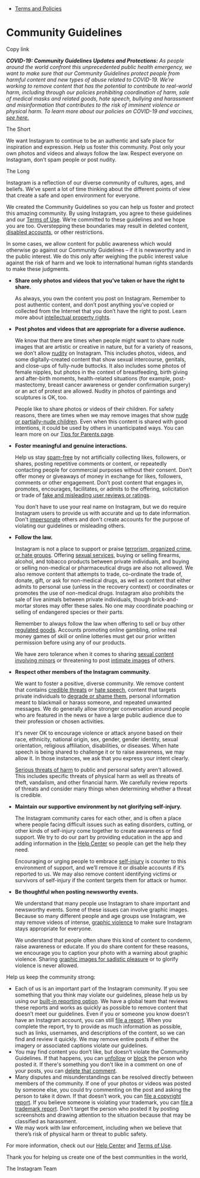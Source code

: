 *   [Terms and Policies](https://help.instagram.com/1417489251945243/?helpref=breadcrumb)

Community Guidelines
====================

Copy link

_**COVID-19: Community Guidelines Updates and Protections:** As people around the world confront this unprecedented public health emergency, we want to make sure that our Community Guidelines protect people from harmful content and new types of abuse related to COVID-19. We’re working to remove content that has the potential to contribute to real-world harm, including through our policies prohibiting coordination of harm, sale of medical masks and related goods, hate speech, bullying and harassment and misinformation that contributes to the risk of imminent violence or physical harm. To learn more about our policies on COVID-19 and vaccines, [see here.](https://help.instagram.com/697825587576762?helpref=faq_content)_

The Short

We want Instagram to continue to be an authentic and safe place for inspiration and expression. Help us foster this community. Post only your own photos and videos and always follow the law. Respect everyone on Instagram, don’t spam people or post nudity.

The Long

Instagram is a reflection of our diverse community of cultures, ages, and beliefs. We’ve spent a lot of time thinking about the different points of view that create a safe and open environment for everyone.

We created the Community Guidelines so you can help us foster and protect this amazing community. By using Instagram, you agree to these guidelines and our [Terms of Use](https://www.instagram.com/legal/terms). We’re committed to these guidelines and we hope you are too. Overstepping these boundaries may result in deleted content, [disabled accounts](https://help.instagram.com/366993040048856?helpref=faq_content), or other restrictions.

In some cases, we allow content for public awareness which would otherwise go against our Community Guidelines – if it is newsworthy and in the public interest. We do this only after weighing the public interest value against the risk of harm and we look to international human rights standards to make these judgments.

*   **Share only photos and videos that you’ve taken or have the right to share.**
    
    As always, you own the content you post on Instagram. Remember to post authentic content, and don’t post anything you’ve copied or collected from the Internet that you don’t have the right to post. Learn more about [intellectual property rights](https://help.instagram.com/126382350847838?helpref=faq_content).
    
*   **Post photos and videos that are appropriate for a diverse audience.**
    
    We know that there are times when people might want to share nude images that are artistic or creative in nature, but for a variety of reasons, we don’t allow [nudity](https://l.instagram.com/?u=https%3A%2F%2Fwww.facebook.com%2Fcommunitystandards%2Fadult_nudity_sexual_activity&e=AT2o10yFRYBeNRzUNqa-TUkJWZIc1DeFxEfGHWiZ0eMXfutQg-l6n-7mOQBoFvRX4QIof_mkrWeQY439K_vvY7qO6T6VSql7fd3IH-4ctY1VEM_ZxVnXKTN8ySo_TsVhNE7zNCT5BcOQSbXlab1QrA) on Instagram. This includes photos, videos, and some digitally-created content that show sexual intercourse, genitals, and close-ups of fully-nude buttocks. It also includes some photos of female nipples, but photos in the context of breastfeeding, birth giving and after-birth moments, health-related situations (for example, post-mastectomy, breast cancer awareness or gender confirmation surgery) or an act of protest are allowed. Nudity in photos of paintings and sculptures is OK, too.
    
    People like to share photos or videos of their children. For safety reasons, there are times when we may remove images that show [nude or partially-nude children](https://l.instagram.com/?u=https%3A%2F%2Fwww.facebook.com%2Fcommunitystandards%2Fchild_nudity_sexual_exploitation&e=AT2o10yFRYBeNRzUNqa-TUkJWZIc1DeFxEfGHWiZ0eMXfutQg-l6n-7mOQBoFvRX4QIof_mkrWeQY439K_vvY7qO6T6VSql7fd3IH-4ctY1VEM_ZxVnXKTN8ySo_TsVhNE7zNCT5BcOQSbXlab1QrA). Even when this content is shared with good intentions, it could be used by others in unanticipated ways. You can learn more on our [Tips for Parents page](https://help.instagram.com/154475974694511/?helpref=faq_content).
    
*   **Foster meaningful and genuine interactions.**
    
    Help us stay [spam-free](https://l.instagram.com/?u=https%3A%2F%2Fwww.facebook.com%2Fcommunitystandards%2Fspam&e=AT2o10yFRYBeNRzUNqa-TUkJWZIc1DeFxEfGHWiZ0eMXfutQg-l6n-7mOQBoFvRX4QIof_mkrWeQY439K_vvY7qO6T6VSql7fd3IH-4ctY1VEM_ZxVnXKTN8ySo_TsVhNE7zNCT5BcOQSbXlab1QrA) by not artificially collecting likes, followers, or shares, posting repetitive comments or content, or repeatedly contacting people for commercial purposes without their consent. Don’t offer money or giveaways of money in exchange for likes, followers, comments or other engagement. Don’t post content that engages in, promotes, encourages, facilitates, or admits to the offering, solicitation or trade of [fake and misleading user reviews or ratings](https://l.instagram.com/?u=https%3A%2F%2Fwww.facebook.com%2Fcommunitystandards%2Ffraud_deception&e=AT2o10yFRYBeNRzUNqa-TUkJWZIc1DeFxEfGHWiZ0eMXfutQg-l6n-7mOQBoFvRX4QIof_mkrWeQY439K_vvY7qO6T6VSql7fd3IH-4ctY1VEM_ZxVnXKTN8ySo_TsVhNE7zNCT5BcOQSbXlab1QrA).
    
    You don’t have to use your real name on Instagram, but we do require Instagram users to provide us with accurate and up to date information. Don't [impersonate](https://l.instagram.com/?u=https%3A%2F%2Fwww.facebook.com%2Fcommunitystandards%2Fmisrepresentation&e=AT2o10yFRYBeNRzUNqa-TUkJWZIc1DeFxEfGHWiZ0eMXfutQg-l6n-7mOQBoFvRX4QIof_mkrWeQY439K_vvY7qO6T6VSql7fd3IH-4ctY1VEM_ZxVnXKTN8ySo_TsVhNE7zNCT5BcOQSbXlab1QrA) others and don't create accounts for the purpose of violating our guidelines or misleading others.
    
*   **Follow the law.**
    
    Instagram is not a place to support or praise [terrorism, organized crime, or hate groups](https://l.instagram.com/?u=https%3A%2F%2Fwww.facebook.com%2Fcommunitystandards%2Fdangerous_individuals_organizations&e=AT2o10yFRYBeNRzUNqa-TUkJWZIc1DeFxEfGHWiZ0eMXfutQg-l6n-7mOQBoFvRX4QIof_mkrWeQY439K_vvY7qO6T6VSql7fd3IH-4ctY1VEM_ZxVnXKTN8ySo_TsVhNE7zNCT5BcOQSbXlab1QrA). Offering [sexual services](https://l.instagram.com/?u=https%3A%2F%2Fwww.facebook.com%2Fcommunitystandards%2Fsexual_solicitation&e=AT2o10yFRYBeNRzUNqa-TUkJWZIc1DeFxEfGHWiZ0eMXfutQg-l6n-7mOQBoFvRX4QIof_mkrWeQY439K_vvY7qO6T6VSql7fd3IH-4ctY1VEM_ZxVnXKTN8ySo_TsVhNE7zNCT5BcOQSbXlab1QrA), buying or selling firearms, alcohol, and tobacco products between private individuals, and buying or selling non-medical or pharmaceutical drugs are also not allowed. We also remove content that attempts to trade, co-ordinate the trade of, donate, gift, or ask for non-medical drugs, as well as content that either admits to personal use (unless in the recovery context) or coordinates or promotes the use of non-medical drugs. Instagram also prohibits the sale of live animals between private individuals, though brick-and-mortar stores may offer these sales. No one may coordinate poaching or selling of endangered species or their parts.
    
    Remember to always follow the law when offering to sell or buy other [regulated goods](https://l.instagram.com/?u=https%3A%2F%2Fwww.facebook.com%2Fcommunitystandards%2Fregulated_goods&e=AT2o10yFRYBeNRzUNqa-TUkJWZIc1DeFxEfGHWiZ0eMXfutQg-l6n-7mOQBoFvRX4QIof_mkrWeQY439K_vvY7qO6T6VSql7fd3IH-4ctY1VEM_ZxVnXKTN8ySo_TsVhNE7zNCT5BcOQSbXlab1QrA). Accounts promoting online gambling, online real money games of skill or online lotteries must get our prior written permission before using any of our products.
    
    We have zero tolerance when it comes to sharing [sexual content involving minors](https://l.instagram.com/?u=https%3A%2F%2Fwww.facebook.com%2Fcommunitystandards%2Fchild_nudity_sexual_exploitation&e=AT2o10yFRYBeNRzUNqa-TUkJWZIc1DeFxEfGHWiZ0eMXfutQg-l6n-7mOQBoFvRX4QIof_mkrWeQY439K_vvY7qO6T6VSql7fd3IH-4ctY1VEM_ZxVnXKTN8ySo_TsVhNE7zNCT5BcOQSbXlab1QrA) or threatening to post [intimate images](https://l.instagram.com/?u=https%3A%2F%2Fwww.facebook.com%2Fcommunitystandards%2Fsexual_exploitation_adults&e=AT2o10yFRYBeNRzUNqa-TUkJWZIc1DeFxEfGHWiZ0eMXfutQg-l6n-7mOQBoFvRX4QIof_mkrWeQY439K_vvY7qO6T6VSql7fd3IH-4ctY1VEM_ZxVnXKTN8ySo_TsVhNE7zNCT5BcOQSbXlab1QrA) of others.
    
*   **Respect other members of the Instagram community.**
    
    We want to foster a positive, diverse community. We remove content that contains [credible threats](https://l.instagram.com/?u=https%3A%2F%2Fwww.facebook.com%2Fcommunitystandards%2Fcredible_violence&e=AT2o10yFRYBeNRzUNqa-TUkJWZIc1DeFxEfGHWiZ0eMXfutQg-l6n-7mOQBoFvRX4QIof_mkrWeQY439K_vvY7qO6T6VSql7fd3IH-4ctY1VEM_ZxVnXKTN8ySo_TsVhNE7zNCT5BcOQSbXlab1QrA) or [hate speech](https://l.instagram.com/?u=https%3A%2F%2Fwww.facebook.com%2Fcommunitystandards%2Fhate_speech&e=AT2o10yFRYBeNRzUNqa-TUkJWZIc1DeFxEfGHWiZ0eMXfutQg-l6n-7mOQBoFvRX4QIof_mkrWeQY439K_vvY7qO6T6VSql7fd3IH-4ctY1VEM_ZxVnXKTN8ySo_TsVhNE7zNCT5BcOQSbXlab1QrA), content that targets private individuals to [degrade or shame them](https://l.instagram.com/?u=https%3A%2F%2Fwww.facebook.com%2Fcommunitystandards%2Fbullying&e=AT2o10yFRYBeNRzUNqa-TUkJWZIc1DeFxEfGHWiZ0eMXfutQg-l6n-7mOQBoFvRX4QIof_mkrWeQY439K_vvY7qO6T6VSql7fd3IH-4ctY1VEM_ZxVnXKTN8ySo_TsVhNE7zNCT5BcOQSbXlab1QrA), personal information meant to blackmail or harass someone, and repeated unwanted messages. We do generally allow stronger conversation around people who are featured in the news or have a large public audience due to their profession or chosen activities.
    
    It's never OK to encourage violence or attack anyone based on their race, ethnicity, national origin, sex, gender, gender identity, sexual orientation, religious affiliation, disabilities, or diseases. When hate speech is being shared to challenge it or to raise awareness, we may allow it. In those instances, we ask that you express your intent clearly.
    
    [Serious threats of harm](https://l.instagram.com/?u=https%3A%2F%2Fwww.facebook.com%2Fcommunitystandards%2Fcredible_violence&e=AT2o10yFRYBeNRzUNqa-TUkJWZIc1DeFxEfGHWiZ0eMXfutQg-l6n-7mOQBoFvRX4QIof_mkrWeQY439K_vvY7qO6T6VSql7fd3IH-4ctY1VEM_ZxVnXKTN8ySo_TsVhNE7zNCT5BcOQSbXlab1QrA) to public and personal safety aren't allowed. This includes specific threats of physical harm as well as threats of theft, vandalism, and other financial harm. We carefully review reports of threats and consider many things when determining whether a threat is credible.
    
*   **Maintain our supportive environment by not glorifying self-injury.**
    
    The Instagram community cares for each other, and is often a place where people facing difficult issues such as eating disorders, cutting, or other kinds of self-injury come together to create awareness or find support. We try to do our part by providing education in the app and adding information in the [Help Center](https://help.instagram.com/) so people can get the help they need.
    
    Encouraging or urging people to embrace [self-injury](https://l.instagram.com/?u=https%3A%2F%2Fwww.facebook.com%2Fcommunitystandards%2Fsuicide_self_injury_violence&e=AT2o10yFRYBeNRzUNqa-TUkJWZIc1DeFxEfGHWiZ0eMXfutQg-l6n-7mOQBoFvRX4QIof_mkrWeQY439K_vvY7qO6T6VSql7fd3IH-4ctY1VEM_ZxVnXKTN8ySo_TsVhNE7zNCT5BcOQSbXlab1QrA) is counter to this environment of support, and we’ll remove it or disable accounts if it’s reported to us. We may also remove content identifying victims or survivors of self-injury if the content targets them for attack or humor.
    
*   **Be thoughtful when posting newsworthy events.**
    
    We understand that many people use Instagram to share important and newsworthy events. Some of these issues can involve graphic images. Because so many different people and age groups use Instagram, we may remove videos of intense, [graphic violence](https://l.instagram.com/?u=https%3A%2F%2Fwww.facebook.com%2Fcommunitystandards%2Fgraphic_violence&e=AT2o10yFRYBeNRzUNqa-TUkJWZIc1DeFxEfGHWiZ0eMXfutQg-l6n-7mOQBoFvRX4QIof_mkrWeQY439K_vvY7qO6T6VSql7fd3IH-4ctY1VEM_ZxVnXKTN8ySo_TsVhNE7zNCT5BcOQSbXlab1QrA) to make sure Instagram stays appropriate for everyone.
    
    We understand that people often share this kind of content to condemn, raise awareness or educate. If you do share content for these reasons, we encourage you to caption your photo with a warning about graphic violence. Sharing [graphic images for sadistic pleasure](https://l.instagram.com/?u=https%3A%2F%2Fwww.facebook.com%2Fcommunitystandards%2Fcruel_insensitive&e=AT2o10yFRYBeNRzUNqa-TUkJWZIc1DeFxEfGHWiZ0eMXfutQg-l6n-7mOQBoFvRX4QIof_mkrWeQY439K_vvY7qO6T6VSql7fd3IH-4ctY1VEM_ZxVnXKTN8ySo_TsVhNE7zNCT5BcOQSbXlab1QrA) or to glorify violence is never allowed.
    

Help us keep the community strong:

*   Each of us is an important part of the Instagram community. If you see something that you think may violate our guidelines, please help us by using our [built-in reporting option](https://help.instagram.com/165828726894770?helpref=faq_content). We have a global team that reviews these reports and works as quickly as possible to remove content that doesn’t meet our guidelines. Even if you or someone you know doesn’t have an Instagram account, you can still [file a report](https://help.instagram.com/contact/383679321740945). When you complete the report, try to provide as much information as possible, such as links, usernames, and descriptions of the content, so we can find and review it quickly. We may remove entire posts if either the imagery or associated captions violate our guidelines.
*   You may find content you don’t like, but doesn’t violate the Community Guidelines. If that happens, you can [unfollow](https://help.instagram.com/286340048138725?helpref=faq_content) or [block](https://help.instagram.com/426700567389543/?helpref=faq_content) the person who posted it. If there's something you don't like in a comment on one of your posts, you can [delete that comment](https://help.instagram.com/289098941190483?helpref=faq_content).
*   Many disputes and misunderstandings can be resolved directly between members of the community. If one of your photos or videos was posted by someone else, you could try commenting on the post and asking the person to take it down. If that doesn’t work, you can [file a copyright report](https://help.instagram.com/126382350847838?helpref=faq_content). If you believe someone is violating your trademark, you can [file a trademark report](https://help.instagram.com/222826637847963?helpref=faq_content). Don't target the person who posted it by posting screenshots and drawing attention to the situation because that may be classified as harassment.
*   We may work with law enforcement, including when we believe that there’s risk of physical harm or threat to public safety.

For more information, check out our [Help Center](https://help.instagram.com/) and [Terms of Use](https://l.instagram.com/?u=http%3A%2F%2Finstagram.com%2Flegal%2Fterms%2F%23&e=AT2o10yFRYBeNRzUNqa-TUkJWZIc1DeFxEfGHWiZ0eMXfutQg-l6n-7mOQBoFvRX4QIof_mkrWeQY439K_vvY7qO6T6VSql7fd3IH-4ctY1VEM_ZxVnXKTN8ySo_TsVhNE7zNCT5BcOQSbXlab1QrA).

Thank you for helping us create one of the best communities in the world,

The Instagram Team